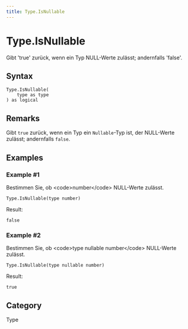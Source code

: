```yaml
---
title: Type.IsNullable
---
```


# Type.IsNullable


Gibt &#39;true&#39; zurück, wenn ein Typ NULL-Werte zulässt; andernfalls &#39;false&#39;.


## Syntax

```powerquery
Type.IsNullable(
    type as type
) as logical
```


## Remarks

Gibt <code>true</code> zurück, wenn ein Typ ein <code>Nullable</code>-Typ ist, der NULL-Werte zulässt; andernfalls <code>false</code>.


## Examples

### Example #1 
Bestimmen Sie, ob &lt;code&gt;number&lt;/code&gt; NULL-Werte zulässt.
```powerquery
Type.IsNullable(type number)
```

Result: 
```powerquery
false
```


### Example #2 
Bestimmen Sie, ob &lt;code&gt;type nullable number&lt;/code&gt; NULL-Werte zulässt.
```powerquery
Type.IsNullable(type nullable number)
```

Result: 
```powerquery
true
```




## Category
Type
